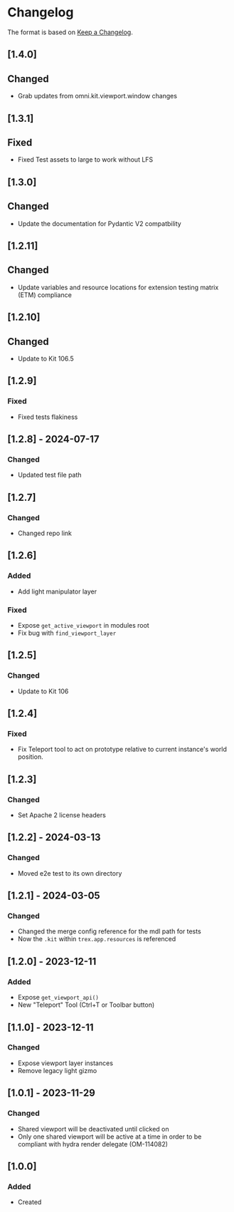 # Changelog
The format is based on [Keep a Changelog](https://keepachangelog.com/en/1.0.0/).

## [1.4.0]
## Changed
- Grab updates from omni.kit.viewport.window changes

## [1.3.1]
## Fixed
- Fixed Test assets to large to work without LFS

## [1.3.0]
## Changed
- Update the documentation for Pydantic V2 compatbility

## [1.2.11]
## Changed
- Update variables and resource locations for extension testing matrix (ETM) compliance

## [1.2.10]
## Changed
- Update to Kit 106.5

## [1.2.9]
### Fixed
- Fixed tests flakiness

## [1.2.8] - 2024-07-17
### Changed
- Updated test file path

## [1.2.7]
### Changed
- Changed repo link

## [1.2.6]
### Added
- Add light manipulator layer

### Fixed
- Expose `get_active_viewport` in modules root
- Fix bug with `find_viewport_layer`

## [1.2.5]
### Changed
- Update to Kit 106

## [1.2.4]
### Fixed
- Fix Teleport tool to act on prototype relative to current instance's world position.

## [1.2.3]
### Changed
- Set Apache 2 license headers

## [1.2.2] - 2024-03-13
### Changed
- Moved e2e test to its own directory

## [1.2.1] - 2024-03-05
### Changed
- Changed the merge config reference for the mdl path for tests
- Now the `.kit` within `trex.app.resources` is referenced

## [1.2.0] - 2023-12-11
### Added
- Expose `get_viewport_api()`
- New "Teleport" Tool (Ctrl+T or Toolbar button)

## [1.1.0] - 2023-12-11
### Changed
- Expose viewport layer instances
- Remove legacy light gizmo

## [1.0.1] - 2023-11-29
### Changed
- Shared viewport will be deactivated until clicked on
- Only one shared viewport will be active at a time in order to be compliant with hydra render delegate (OM-114082)

## [1.0.0]
### Added
- Created
